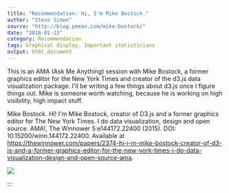 ```yaml
---
title: "Recommendation: Hi, I'm Mike Bostock."
author: "Steve Simon"
source: "http://blog.pmean.com/mike-bostock/"
date: "2018-01-23"
category: Recommendation
tags: Graphical display, Important statisticians
output: html_document
---
```


This is an AMA (Ask Me Anything) session with Mike Bostock, a former
graphics editor for the New York Times and creator of the d3.js data
visualization package. I'll be writing a few things about d3.js once I
figure things out. Mike is someone worth watching, because he is working
on high visibility, high impact stuff.

<!---More--->

Mike Bostock. Hi! I'm Mike Bostock, creator of D3.js and a former
graphics editor for The New York Times. I do data visualization, design
and open source. AMA!, The Winnower 5:e144172.22400 (2015). DOI:
10.15200/winn.144172.22400. Available at
<https://thewinnower.com/papers/2374-hi-i-m-mike-bostock-creator-of-d3-js-and-a-former-graphics-editor-for-the-new-york-times-i-do-data-visualization-design-and-open-source-ama>.

![](../../../images/mike-bostock01.png)


:::

